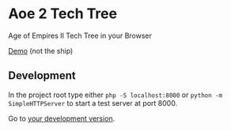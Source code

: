 # Aoe 2 Tech Tree
Age of Empires II Tech Tree in your Browser

[Demo](https://hszemi.github.io/aoe2techtree/) (not the ship)

## Development
In the project root type either `php -S localhost:8000` or
`python -m SimpleHTTPServer` to start a test server at port 8000.

Go to [your development version](http://localhost:8000).

